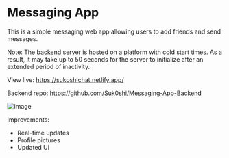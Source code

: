 # Messaging App

This is a simple messaging web app allowing users to add friends and send messages.

Note: The backend server is hosted on a platform with cold start times. As a result, it may take up to 50 seconds for the server to initialize after an extended period of inactivity.

View live: https://sukoshichat.netlify.app/

Backend repo: https://github.com/Suk0shi/Messaging-App-Backend

![image](https://github.com/Suk0shi/Messaging-App-Frontend/assets/144342852/873c39b7-0456-470c-89dd-afa6ae262aed)

Improvements:
- Real-time updates
- Profile pictures
- Updated UI

